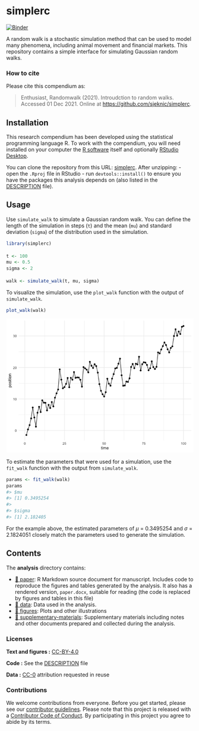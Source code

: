 
<!-- README.md is generated from README.Rmd. Please edit that file -->

# simplerc

[![Binder](https://mybinder.org/badge_logo.svg)](https://mybinder.org/v2/gh///master?urlpath=rstudio)

A random walk is a stochastic simulation method that can be used to
model many phenomena, including animal movement and financial markets.
This repository contains a simple interface for simulating Gaussian
random walks.

### How to cite

Please cite this compendium as:

> Enthusiast, Randomwalk (2021). Introudction to random walks. Accessed
> 01 Dec 2021. Online at <https://github.com/sjeknic/simplerc>.

## Installation

This research compendium has been developed using the statistical
programming language R. To work with the compendium, you will need
installed on your computer the [R
software](https://cloud.r-project.org/) itself and optionally [RStudio
Desktop](https://rstudio.com/products/rstudio/download/).

You can clone the repository from this URL:
[simplerc](https://github.com/sjeknic/simplerc). After unzipping: - open
the `.Rproj` file in RStudio - run `devtools::install()` to ensure you
have the packages this analysis depends on (also listed in the
[DESCRIPTION](/DESCRIPTION) file).

## Usage

Use `simulate_walk` to simulate a Gaussian random walk. You can define
the length of the simulation in steps (`t`) and the mean (`mu`) and
standard deviation (`sigma`) of the distribution used in the simulation.

``` r
library(simplerc)

t <- 100
mu <- 0.5
sigma <- 2

walk <- simulate_walk(t, mu, sigma)
```

To visualize the simulation, use the `plot_walk` function with the
output of `simulate_walk`.

``` r
plot_walk(walk)
```

![](README-unnamed-chunk-2-1.png)<!-- -->

To estimate the parameters that were used for a simulation, use the
`fit_walk` function with the output from `simulate_walk`.

``` r
params <- fit_walk(walk)
params
#> $mu
#> [1] 0.3495254
#> 
#> $sigma
#> [1] 2.182405
```

For the example above, the estimated parameters of *μ* = 0.3495254 and
*σ* = 2.1824051 closely match the parameters used to generate the
simulation.

## Contents

The **analysis** directory contains:

-   [:file_folder: paper](/analysis/paper): R Markdown source document
    for manuscript. Includes code to reproduce the figures and tables
    generated by the analysis. It also has a rendered version,
    `paper.docx`, suitable for reading (the code is replaced by figures
    and tables in this file)
-   [:file_folder: data](/analysis/data): Data used in the analysis.
-   [:file_folder: figures](/analysis/figures): Plots and other
    illustrations
-   [:file_folder:
    supplementary-materials](/analysis/supplementary-materials):
    Supplementary materials including notes and other documents prepared
    and collected during the analysis.

### Licenses

**Text and figures :**
[CC-BY-4.0](http://creativecommons.org/licenses/by/4.0/)

**Code :** See the [DESCRIPTION](DESCRIPTION) file

**Data :** [CC-0](http://creativecommons.org/publicdomain/zero/1.0/)
attribution requested in reuse

### Contributions

We welcome contributions from everyone. Before you get started, please
see our [contributor guidelines](CONTRIBUTING.md). Please note that this
project is released with a [Contributor Code of Conduct](CONDUCT.md). By
participating in this project you agree to abide by its terms.
